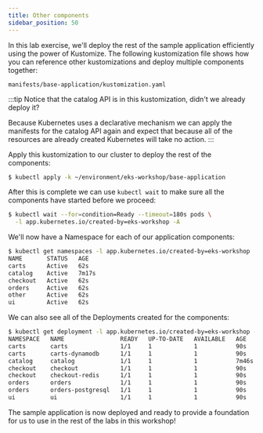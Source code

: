 ```yaml
---
title: Other components
sidebar_position: 50
---
```


In this lab exercise, we'll deploy the rest of the sample application efficiently using the power of Kustomize. The following kustomization file shows how you can reference other kustomizations and deploy multiple components together:

```file
manifests/base-application/kustomization.yaml
```

:::tip
Notice that the catalog API is in this kustomization, didn't we already deploy it?

Because Kubernetes uses a declarative mechanism we can apply the manifests for the catalog API again and expect that because all of the resources are already created Kubernetes will take no action.
:::

Apply this kustomization to our cluster to deploy the rest of the components:

```bash wait=10
$ kubectl apply -k ~/environment/eks-workshop/base-application
```

After this is complete we can use `kubectl wait` to make sure all the components have started before we proceed:

```bash timeout=200
$ kubectl wait --for=condition=Ready --timeout=180s pods \
  -l app.kubernetes.io/created-by=eks-workshop -A
```

We'll now have a Namespace for each of our application components:

```bash
$ kubectl get namespaces -l app.kubernetes.io/created-by=eks-workshop
NAME       STATUS   AGE
carts      Active   62s
catalog    Active   7m17s
checkout   Active   62s
orders     Active   62s
other      Active   62s
ui         Active   62s
```

We can also see all of the Deployments created for the components:

```bash
$ kubectl get deployment -l app.kubernetes.io/created-by=eks-workshop -A
NAMESPACE   NAME                READY   UP-TO-DATE   AVAILABLE   AGE
carts       carts               1/1     1            1           90s
carts       carts-dynamodb      1/1     1            1           90s
catalog     catalog             1/1     1            1           7m46s
checkout    checkout            1/1     1            1           90s
checkout    checkout-redis      1/1     1            1           90s
orders      orders              1/1     1            1           90s
orders      orders-postgresql   1/1     1            1           90s
ui          ui                  1/1     1            1           90s
```

The sample application is now deployed and ready to provide a foundation for us to use in the rest of the labs in this workshop!
